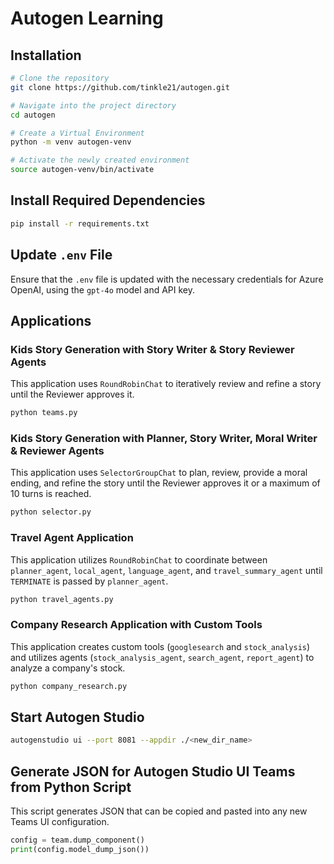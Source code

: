 # Autogen Learning

## Installation

```bash
# Clone the repository
git clone https://github.com/tinkle21/autogen.git

# Navigate into the project directory
cd autogen

# Create a Virtual Environment
python -m venv autogen-venv

# Activate the newly created environment
source autogen-venv/bin/activate
```

## Install Required Dependencies

```bash
pip install -r requirements.txt
```

## Update `.env` File
Ensure that the `.env` file is updated with the necessary credentials for Azure OpenAI, using the `gpt-4o` model and API key.

## Applications

### Kids Story Generation with Story Writer & Story Reviewer Agents
This application uses `RoundRobinChat` to iteratively review and refine a story until the Reviewer approves it.

```bash
python teams.py
```

### Kids Story Generation with Planner, Story Writer, Moral Writer & Reviewer Agents
This application uses `SelectorGroupChat` to plan, review, provide a moral ending, and refine the story until the Reviewer approves it or a maximum of 10 turns is reached.

```bash
python selector.py
```

### Travel Agent Application
This application utilizes `RoundRobinChat` to coordinate between `planner_agent`, `local_agent`, `language_agent`, and `travel_summary_agent` until `TERMINATE` is passed by `planner_agent`.

```bash
python travel_agents.py
```

### Company Research Application with Custom Tools
This application creates custom tools (`googlesearch` and `stock_analysis`) and utilizes agents (`stock_analysis_agent`, `search_agent`, `report_agent`) to analyze a company's stock.

```bash
python company_research.py
```

## Start Autogen Studio

```bash
autogenstudio ui --port 8081 --appdir ./<new_dir_name>
```

## Generate JSON for Autogen Studio UI Teams from Python Script
This script generates JSON that can be copied and pasted into any new Teams UI configuration.

```python
config = team.dump_component()
print(config.model_dump_json())
